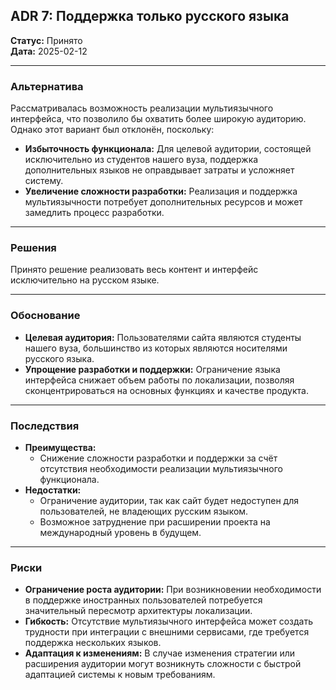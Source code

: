 ## ADR 7: Поддержка только русского языка

**Статус:** Принято  
**Дата:** 2025-02-12  

---

### Альтернатива

Рассматривалась возможность реализации мультиязычного интерфейса, что позволило бы охватить более широкую аудиторию. Однако этот вариант был отклонён, поскольку:  
- **Избыточность функционала:** Для целевой аудитории, состоящей исключительно из студентов нашего вуза, поддержка дополнительных языков не оправдывает затраты и усложняет систему.  
- **Увеличение сложности разработки:** Реализация и поддержка мультиязычности потребует дополнительных ресурсов и может замедлить процесс разработки.

---

### Решения

Принято решение реализовать весь контент и интерфейс исключительно на русском языке.

---

### Обоснование

- **Целевая аудитория:** Пользователями сайта являются студенты нашего вуза, большинство из которых являются носителями русского языка.  
- **Упрощение разработки и поддержки:** Ограничение языка интерфейса снижает объем работы по локализации, позволяя сконцентрироваться на основных функциях и качестве продукта.

---

### Последствия

- **Преимущества:**  
  - Снижение сложности разработки и поддержки за счёт отсутствия необходимости реализации мультиязычного функционала.  
- **Недостатки:**  
  - Ограничение аудитории, так как сайт будет недоступен для пользователей, не владеющих русским языком.  
  - Возможное затруднение при расширении проекта на международный уровень в будущем.

---

### Риски

- **Ограничение роста аудитории:** При возникновении необходимости в поддержке иностранных пользователей потребуется значительный пересмотр архитектуры локализации.  
- **Гибкость:** Отсутствие мультиязычного интерфейса может создать трудности при интеграции с внешними сервисами, где требуется поддержка нескольких языков.  
- **Адаптация к изменениям:** В случае изменения стратегии или расширения аудитории могут возникнуть сложности с быстрой адаптацией системы к новым требованиям.